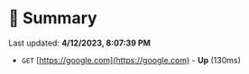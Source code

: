 # 📖 Summary
Last updated: **4/12/2023, 8:07:39 PM**

- `GET` [https://google.com](https://google.com) - **Up** (130ms)
